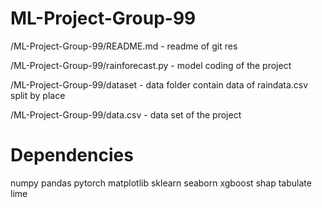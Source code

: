 # ML-Project-Group-99

/ML-Project-Group-99/README.md - readme of git res

/ML-Project-Group-99/rainforecast.py - model coding of the project

/ML-Project-Group-99/dataset - data folder contain data of raindata.csv split by place

/ML-Project-Group-99/data.csv - data set of the project

# Dependencies
numpy
pandas
pytorch
matplotlib
sklearn
seaborn
xgboost
shap 
tabulate 
lime
